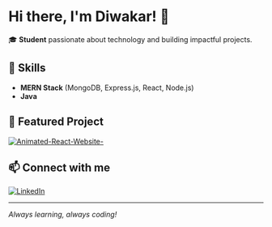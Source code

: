 # Hi there, I'm Diwakar! 👋

🎓 **Student** passionate about technology and building impactful projects.

## 🚀 Skills
- **MERN Stack** (MongoDB, Express.js, React, Node.js)
- **Java**

## 🌟 Featured Project

[![Animated-React-Website-](https://github-readme-stats.vercel.app/api/pin/?username=programerdiwakar&repo=Animated-React-Website-&theme=react)](https://github.com/programerdiwakar/Animated-React-Website-)

## 📫 Connect with me

[![LinkedIn](https://img.shields.io/badge/LinkedIn-blue?logo=linkedin&style=flat-square)](https://www.linkedin.com/in/diwakarsingh-a1817a2ba/)

---

*Always learning, always coding!*
